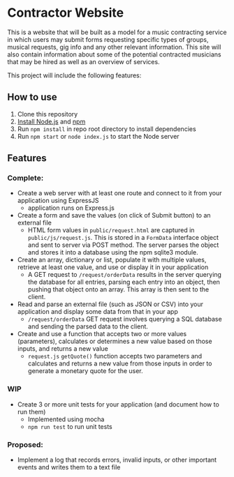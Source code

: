 # Contractor Website

This is a website that will be built as a model for a music contracting service in which users may submit forms requesting specific types of groups, musical requests, gig info and 
any other relevant information. This site will also contain information about some of the potential contracted musicians that may be hired as well as an overview of 
services.

This project will include the following features:

## How to use
1. Clone this repository
2. [Install Node.js](https://nodejs.dev/learn/how-to-install-nodejs) and [npm](https://docs.npmjs.com/downloading-and-installing-node-js-and-npm)
3. Run `npm install` in repo root directory to install dependencies
4. Run `npm start` or `node index.js` to start the Node server

## Features
### Complete: 
- Create a web server with at least one route and connect to it from your application using ExpressJS 
    - application runs on Express.js
- Create a form and save the values (on click of Submit button) to an external file 
    - HTML form values in `public/request.html` are captured in `public/js/request.js`. This is stored in a `FormData` interface object and sent to server via POST method. The server parses the object and stores it into a database using the npm sqlite3 module.
- Create an array, dictionary or list, populate it with multiple values, retrieve at least one value, and use or display it in your application 
    - A GET request to `/request/orderData` results in the server querying the database for all entries, parsing each entry into an object, then pushing that object onto an array. This array is then sent to the client.
- Read and parse an external file (such as JSON or CSV) into your application and display some data from that in your app 
    - `/request/orderData` GET request involves querying a SQL database and sending the parsed data to the client.
- Create and use a function that accepts two or more values (parameters), calculates or determines a new value based on those inputs, and returns a new value
    - `request.js` `getQuote()` function accepts two parameters and calculates and returns a new value from those inputs in order to generate a monetary quote for the user.

### WIP
- Create 3 or more unit tests for your application (and document how to run them)
    - Implemented using mocha
    - `npm run test` to run unit tests


### Proposed:

- Implement a log that records errors, invalid inputs, or other important events and writes them to a text file


